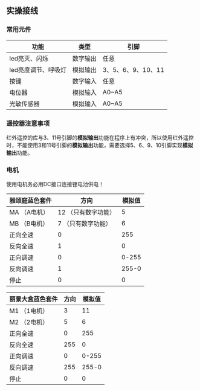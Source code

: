 ## 实操接线

### 常用元件

| 功能                | 类型     | 引脚               |
| ------------------- | -------- | ------------------ |
| led亮灭、闪烁       | 数字输出 | 任意               |
| led亮度调节、呼吸灯 | 模拟输出 | 3、5、6、9、10、11 |
| 按键                | 数字输入 | 任意               |
| 电位器              | 模拟输入 | A0~A5              |
| 光敏传感器          | 模拟输入 | A0~A5              |

### 遥控器注意事项

红外遥控的库与3、11号引脚的**模拟输出**功能在程序上有冲突，所以使用红外遥控时，不能使用3和11号引脚的**模拟输出**功能，需要选择5、6、9、10引脚实现**模拟输出**功能。

### 电机

使用电机务必用DC接口连接锂电池供电！

| 雅颂庭蓝色套件 | 方向                | 模拟值 |
| -------------- | ------------------- | ------ |
| MA （A电机）   | 12 （只有数字功能） | 5      |
| MB （B电机）   | 7  （只有数字功能） | 6      |
| 正向全速       | 0                   | 255    |
| 反向全速       | 1                   | 0      |
| 正向调速       | 0                   | 0-255  |
| 反向调速       | 1                   | 255-0  |
| 停止           | 0                   | 0      |

| 丽景大盒蓝色套件 | 方向 | 模拟值 |
| ---------------- | ---- | ------ |
| M1 （1电机）     | 3    | 11     |
| M2 （2电机）     | 5    | 6      |
| 正向全速         | 0    | 255    |
| 反向全速         | 255  | 0      |
| 正向调速         | 0    | 0-255  |
| 反向调速         | 255  | 255-0  |
| 停止             | 0    | 0      |
